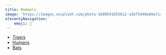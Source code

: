 ```yaml
---
title: Mammals
image: 'https://images.unsplash.com/photo-1600591055611-a1bf5d40e80a?ixid=MnwxMjA3fDB8MHxwaG90by1wYWdlfHx8fGVufDB8fHx8&ixlib=rb-1.2.1&auto=format&fit=crop&w=1950&q=80'
eleventyNavigation:
    emoji: 🐬
---
```


<!-- # Mammals -->

- [Tigers](tigers)
- [Humans](humans)
- [Bats](bats)
